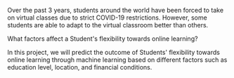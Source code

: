 Over the past 3 years, students around the world have been forced to take on virtual classes due to strict COVID-19 restrictions. However, some students are able to adapt to the virtual classroom better than others.

What factors affect a Student's flexibility towards online learning?

In this project, we will predict the outcome of Students' flexibility towards online learning through machine learning based on different factors such as education level, location, and financial conditions.
